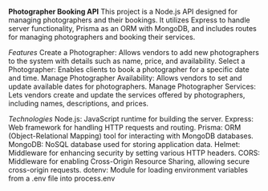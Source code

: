 **Photographer Booking API**
This project is a Node.js API designed for managing photographers and their bookings. It utilizes Express to handle server functionality, Prisma as an ORM with MongoDB, and includes routes for managing photographers and booking their services.

*Features*
Create a Photographer: Allows vendors to add new photographers to the system with details such as name, price, and availability.
Select a Photographer: Enables clients to book a photographer for a specific date and time.
Manage Photographer Availability: Allows vendors to set and update available dates for photographers.
Manage Photographer Services: Lets vendors create and update the services offered by photographers, including names, descriptions, and prices.

*Technologies*
Node.js: JavaScript runtime for building the server.
Express: Web framework for handling HTTP requests and routing.
Prisma: ORM (Object-Relational Mapping) tool for interacting with MongoDB databases.
MongoDB: NoSQL database used for storing application data.
Helmet: Middleware for enhancing security by setting various HTTP headers.
CORS: Middleware for enabling Cross-Origin Resource Sharing, allowing secure cross-origin requests.
dotenv: Module for loading environment variables from a .env file into process.env
